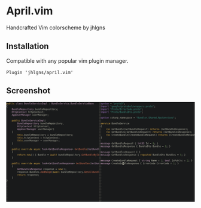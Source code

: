 # April.vim
Handcrafted Vim colorscheme by jhlgns

## Installation
Compatible with any popular vim plugin manager.
```vim
Plugin 'jhlgns/april.vim'
```

## Screenshot
![](./screenshot.png)
